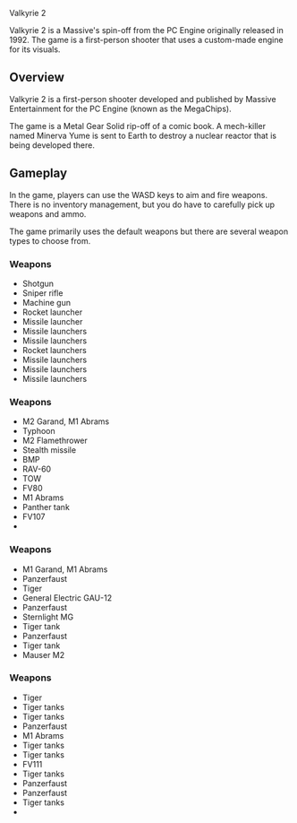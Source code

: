 Valkyrie 2

Valkyrie 2 is a Massive's spin-off from the PC Engine originally released in 1992. The game is a first-person shooter that uses a custom-made engine for its visuals.

## Overview

Valkyrie 2 is a first-person shooter developed and published by Massive Entertainment for the PC Engine (known as the MegaChips).

The game is a Metal Gear Solid rip-off of a comic book. A mech-killer named Minerva Yume is sent to Earth to destroy a nuclear reactor that is being developed there.

## Gameplay

In the game, players can use the WASD keys to aim and fire weapons. There is no inventory management, but you do have to carefully pick up weapons and ammo.

The game primarily uses the default weapons but there are several weapon types to choose from.

### Weapons

*   Shotgun
*   Sniper rifle
*   Machine gun
*   Rocket launcher
*   Missile launcher
*   Missile launchers
*   Missile launchers
*   Rocket launchers
*   Missile launchers
*   Missile launchers
*   Missile launchers

### Weapons

*   M2 Garand, M1 Abrams
*   Typhoon
*   M2 Flamethrower
*   Stealth missile
*   BMP
*   RAV-60
*   TOW
*   FV80
*   M1 Abrams
*   Panther tank
*   FV107
*  

### Weapons

*   M1 Garand, M1 Abrams
*   Panzerfaust
*   Tiger
*   General Electric GAU-12
*   Panzerfaust
*   Sternlight MG
*   Tiger tank
*   Panzerfaust
*   Tiger tank
*   Mauser M2

### Weapons

*   Tiger
*   Tiger tanks
*   Tiger tanks
*   Panzerfaust
*   M1 Abrams
*   Tiger tanks
*   Tiger tanks
*   FV111
*   Tiger tanks
*   Panzerfaust
*   Panzerfaust
*   Tiger tanks
*